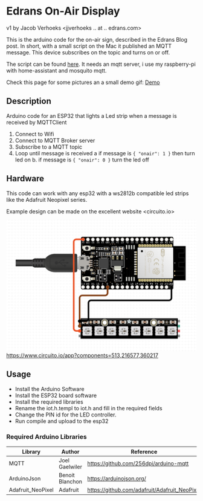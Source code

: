 # Edrans On-Air Display

v1 by Jacob Verhoeks <jjverhoeks .. at .. edrans.com>

This is the arduino code for the on-air sign, described in the Edrans Blog post.
In short, with a small script on the Mac it published an MQTT message. This device subscribes on the
topic and turns on or off.

The script can be found [here](./watch-camera.sh). It needs an mqtt server, i use my raspberry-pi with home-assistant and mosquito mqtt.


Check this page for some pictures an a small demo gif: [Demo](./DEMO.md)


## Description

Arduino code for an ESP32 that lights a Led strip when a message is received by MQTTClient

1. Connect to Wifi
2. Connect to MQTT Broker server
3. Subscribe to a MQTT topic
4. Loop until message is received
   a  if message is `{ "onair": 1 }` then turn led on
   b. if message is `{ "onair": 0 }` turn the led off

## Hardware

This code can work with any esp32 with a ws2812b compatible led strips like the Adafruit Neopixel series.

Example design can be made on the excellent website <circuito.io>

![Hardware](./images/hardware.png)
<https://www.circuito.io/app?components=513,216577,360217>

## Usage

* Install the Arduino Software
* Install the ESP32 board software
* Install the required libraries
* Rename the iot.h.templ to iot.h and fill in the required fields
* Change the PIN id for the LED controller.
* Run compile and upload to the esp32


### Required Arduino Libraries

| Library           | Author          | Reference                                       |
| ----------------- | --------------- | ----------------------------------------------- |
| MQTT              | Joel Gaelwiler  | <https://github.com/256dpi/arduino-mqtt>        |
| ArduinoJson       | Benoit Blanchon | <https://arduinojson.org/>                      |
| Adafruit_NeoPixel | Adafruit        | <https://github.com/adafruit/Adafruit_NeoPixel> |
